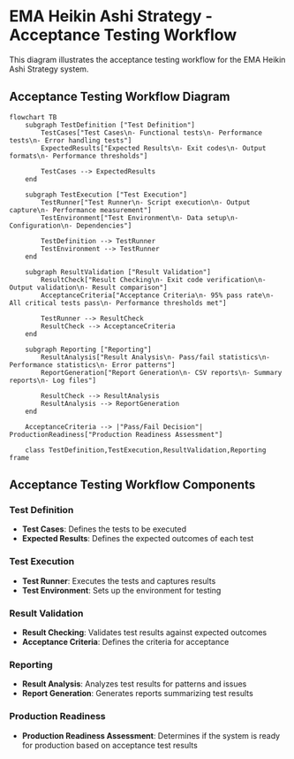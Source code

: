 # EMA Heikin Ashi Strategy - Acceptance Testing Workflow

This diagram illustrates the acceptance testing workflow for the EMA Heikin Ashi Strategy system.

## Acceptance Testing Workflow Diagram

```mermaid
flowchart TB
    subgraph TestDefinition ["Test Definition"]
        TestCases["Test Cases\n- Functional tests\n- Performance tests\n- Error handling tests"]
        ExpectedResults["Expected Results\n- Exit codes\n- Output formats\n- Performance thresholds"]
        
        TestCases --> ExpectedResults
    end
    
    subgraph TestExecution ["Test Execution"]
        TestRunner["Test Runner\n- Script execution\n- Output capture\n- Performance measurement"]
        TestEnvironment["Test Environment\n- Data setup\n- Configuration\n- Dependencies"]
        
        TestDefinition --> TestRunner
        TestEnvironment --> TestRunner
    end
    
    subgraph ResultValidation ["Result Validation"]
        ResultCheck["Result Checking\n- Exit code verification\n- Output validation\n- Result comparison"]
        AcceptanceCriteria["Acceptance Criteria\n- 95% pass rate\n- All critical tests pass\n- Performance thresholds met"]
        
        TestRunner --> ResultCheck
        ResultCheck --> AcceptanceCriteria
    end
    
    subgraph Reporting ["Reporting"]
        ResultAnalysis["Result Analysis\n- Pass/fail statistics\n- Performance statistics\n- Error patterns"]
        ReportGeneration["Report Generation\n- CSV reports\n- Summary reports\n- Log files"]
        
        ResultCheck --> ResultAnalysis
        ResultAnalysis --> ReportGeneration
    end
    
    AcceptanceCriteria --> |"Pass/Fail Decision"| ProductionReadiness["Production Readiness Assessment"]
    
    class TestDefinition,TestExecution,ResultValidation,Reporting frame
```

## Acceptance Testing Workflow Components

### Test Definition
- **Test Cases**: Defines the tests to be executed
- **Expected Results**: Defines the expected outcomes of each test

### Test Execution
- **Test Runner**: Executes the tests and captures results
- **Test Environment**: Sets up the environment for testing

### Result Validation
- **Result Checking**: Validates test results against expected outcomes
- **Acceptance Criteria**: Defines the criteria for acceptance

### Reporting
- **Result Analysis**: Analyzes test results for patterns and issues
- **Report Generation**: Generates reports summarizing test results

### Production Readiness
- **Production Readiness Assessment**: Determines if the system is ready for production based on acceptance test results
